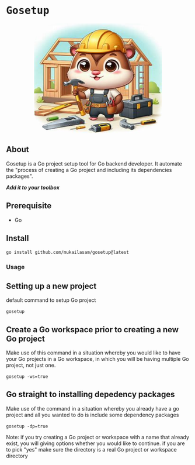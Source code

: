 <h1 style="font-family:monospace;">Gosetup</h1>
<p style="text-align:center">
<img style ="border-radius:20%" src="gosetup.jpg" width="350px" height="300px">
</p>

## About

Gosetup is a Go project setup tool for Go backend developer. It automate the "process of creating a Go project and including its dependencies packages".

**_Add it to your toolbox_**

## Prerequisite

- Go

## Install

```
go install github.com/mukailasam/gosetup@latest
```

### Usage

## Setting up a new project

default command to setup Go project

```
gosetup
```

## Create a Go workspace prior to creating a new Go project

Make use of this command in a situation whereby you would like to have your Go projects in a Go workspace, in which you will be having multiple Go project, not just one.

```
gosetup -ws=true
```

## Go straight to installing depedency packages

Make use of the command in a situation whereby you already have a go project and all you wanted to do is include some dependency packages

```
gosetup -dp=true
```

Note: if you try creating a Go project or workspace with a name that already exist, you will giving options whether you would like to continue. if you are to pick "yes" make sure the directory is a real Go project or workspace directory
